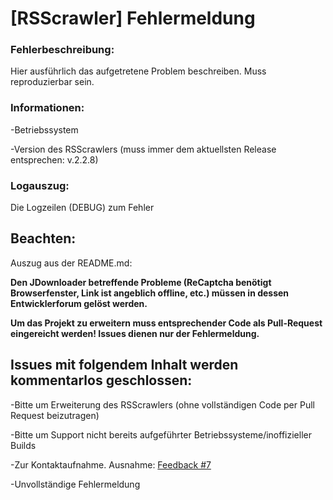 # [RSScrawler] Fehlermeldung

### Fehlerbeschreibung:

Hier ausführlich das aufgetretene Problem beschreiben. Muss reproduzierbar sein.

### Informationen:

-Betriebssystem

-Version des RSScrawlers (muss immer dem aktuellsten Release entsprechen: v.2.2.8)

### Logauszug:

Die Logzeilen (DEBUG) zum Fehler

## Beachten:

Auszug aus der README.md:

**Den JDownloader betreffende Probleme (ReCaptcha benötigt Browserfenster, Link ist angeblich offline, etc.) müssen in dessen Entwicklerforum gelöst werden.**

**Um das Projekt zu erweitern muss entsprechender Code als Pull-Request eingereicht werden! Issues dienen nur der Fehlermeldung.**

## Issues mit folgendem Inhalt werden kommentarlos geschlossen:

-Bitte um Erweiterung des RSScrawlers (ohne vollständigen Code per Pull Request beizutragen)

-Bitte um Support nicht bereits aufgeführter Betriebssysteme/inoffizieller Builds

-Zur Kontaktaufnahme. Ausnahme: [Feedback #7](https://github.com/rix1337/RSScrawler/issues/7)

-Unvollständige Fehlermeldung